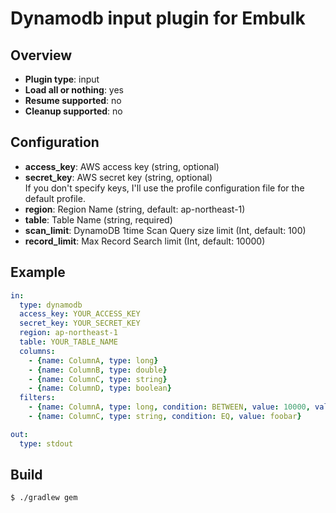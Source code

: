 # Dynamodb input plugin for Embulk

## Overview

* **Plugin type**: input
* **Load all or nothing**: yes
* **Resume supported**: no
* **Cleanup supported**: no


## Configuration
- **access_key**: AWS access key (string, optional)
- **secret_key**: AWS secret key (string, optional)  
If you don't specify keys, I'll use the profile configuration file for the default profile.
- **region**: Region Name (string, default: ap-northeast-1)
- **table**: Table Name (string, required)
- **scan_limit**: DynamoDB 1time Scan Query size limit (Int, default: 100) 
- **record_limit**: Max Record Search limit (Int, default: 10000) 

## Example

```yaml
in:
  type: dynamodb
  access_key: YOUR_ACCESS_KEY
  secret_key: YOUR_SECRET_KEY
  region: ap-northeast-1
  table: YOUR_TABLE_NAME
  columns:
    - {name: ColumnA, type: long}
    - {name: ColumnB, type: double}
    - {name: ColumnC, type: string}
    - {name: ColumnD, type: boolean}
  filters:
    - {name: ColumnA, type: long, condition: BETWEEN, value: 10000, value2: 20000}
    - {name: ColumnC, type: string, condition: EQ, value: foobar}

out:
  type: stdout
```

## Build

```
$ ./gradlew gem
```
